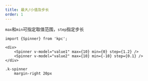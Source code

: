 ```yaml
---
title: 最大/小值及步长
order: 1
---
```


`max`和`min`可指定取值范围，`step`指定步长

```vdt
import {Spinner} from 'kpc';

<div>
    <Spinner v-model="value1" max={10} min={0} step={1.2} />
    <Spinner v-model="value2" max={10} min={-10} step={0.1} />
</div>
```

```styl
.k-spinner
    margin-right 20px
```

